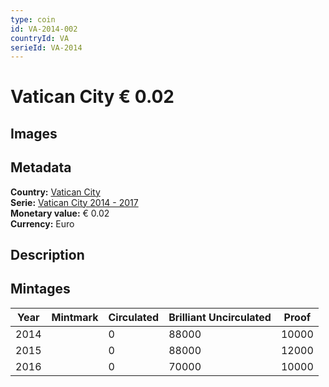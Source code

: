 ```yaml
---
type: coin
id: VA-2014-002
countryId: VA
serieId: VA-2014
---
```


# Vatican City € 0.02

## Images


## Metadata

**Country:** [Vatican City](../index.md)\
**Serie:** [Vatican City 2014 - 2017](index.md)\
**Monetary value:** € 0.02\
**Currency:** Euro

## Description


## Mintages

| Year | Mintmark | Circulated | Brilliant Uncirculated | Proof |
| ---- | -------- | ---------- | ---------------------- | ----- |
| 2014 |  | 0| 88000 | 10000 |
| 2015 |  | 0| 88000 | 12000 |
| 2016 |  | 0| 70000 | 10000 |
